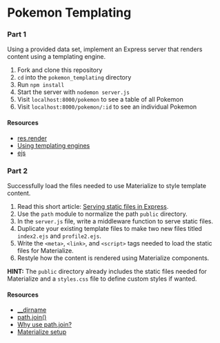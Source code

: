 # Pokemon Templating

### Part 1

Using a provided data set, implement an Express server that renders content using a templating engine.

1. Fork and clone this repository
1. `cd` into the `pokemon_templating` directory
1. Run `npm install`
1. Start the server with `nodemon server.js`
1. Visit `localhost:8000/pokemon` to see a table of all Pokemon
1. Visit `localhost:8000/pokemon/:id` to see an individual Pokemon

#### Resources

- [res.render](http://expressjs.com/en/api.html#res.render)
- [Using templating engines](http://expressjs.com/en/guide/using-template-engines.html)
- [ejs](https://www.npmjs.com/package/ejs)

### Part 2

Successfully load the files needed to use Materialize to style template content.

1. Read this short article: [Serving static files in Express](http://expressjs.com/en/starter/static-files.html).
1. Use the `path` module to normalize the path `public` directory.
1. In the `server.js` file, write a middleware function to serve static files.
1. Duplicate your existing template files to make two new files titled `index2.ejs` and `profile2.ejs`.
1. Write the `<meta>`, `<link>`, and `<script>` tags needed to load the static files for Materialize.
1. Restyle how the content is rendered using Materialize components.

**HINT:** The `public` directory already includes the static files needed for Materialize and a `styles.css` file to define custom styles if wanted.

#### Resources

- [__dirname](https://nodejs.org/api/globals.html#globals_dirname)
- [path.join()](https://nodejs.org/api/path.html#path_path_join_path)
- [Why use path.join?](http://stackoverflow.com/questions/9756567/do-you-need-to-use-path-join-in-node-js)
- [Materialize setup](http://materializecss.com/getting-started.html)
